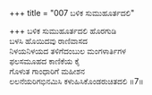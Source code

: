 +++
title = "007 ಬಳಿಕ ಸುಮುಹೂರ್ತದಲಿ"

+++
ಬಳಿಕ ಸುಮುಹೂರ್ತದಲಿ ಹೊರಗುಡಿ  
ಬಳಸಿ ಹೊಯಿದವು ರಾಣಿವಾಸದ  
ನಿಳಯನಿಳಯದ ತಳಿಗೆದಂಬುಲ ಮಂಗಳಾರ್ತಿಗಳ   
ಫಲಸಮೂಹದ ಕಾಣಿಕೆಯ ಕೈ  
ಗೊಳುತ ಗಾಂಧಾರಿಗೆ ಮಹೀಶನ  
ಲಲನೆಯರಿಗಭಿನಮಿಸಿ ಕಳುಹಿಸಿಕೊಂಡರುಚಿತದಲಿ     ॥7॥